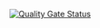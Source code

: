 [![Quality Gate Status](https://sonarcloud.io/api/project_badges/measure?project=IntoMicroservices_FacebookClone&metric=alert_status)](https://sonarcloud.io/dashboard?id=IntoMicroservices_FacebookClone)

